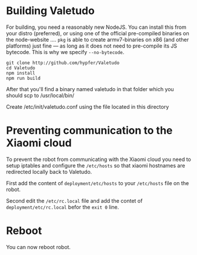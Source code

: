 # Building Valetudo

For building, you need a reasonably new NodeJS. You can install this from your
distro (preferred), or using one of the official pre-compiled binaries on the
node-website …. `pkg` is able to create armv7-binaries on x86 (and other
platforms) just fine — as long as it does not need to pre-compile its JS
bytecode. This is why we specify `--no-bytecode`.
```
git clone http://github.com/hypfer/Valetudo
cd Valetudo
npm install
npm run build
```
After that you'll find a binary named valetudo in that folder which you should scp to /usr/local/bin/

Create /etc/init/valetudo.conf using the file located in this directory

# Preventing communication to the Xiaomi cloud

To prevent the robot from communicating with the Xiaomi cloud you need to setup
iptables and configure the `/etc/hosts` so that xiaomi hostnames are redirected
locally back to Valetudo.

First add the content of `deployment/etc/hosts` to your `/etc/hosts`
file on the robot.

Second edit the `/etc/rc.local` file and add the contet of
`deployment/etc/rc.local` befor the `exit 0` line.

# Reboot

You can now reboot robot.
